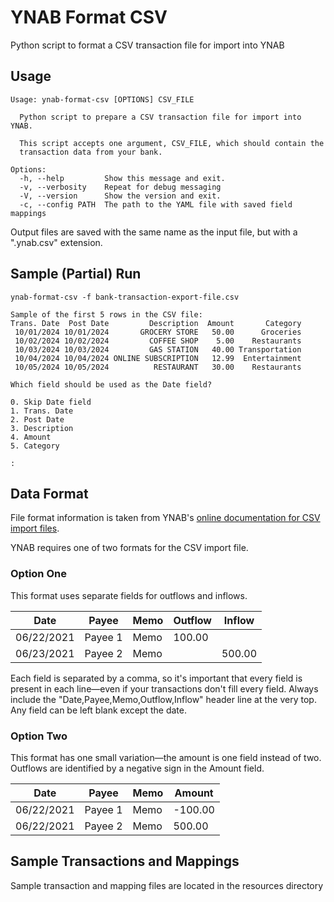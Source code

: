 # YNAB Format CSV

Python script to format a CSV transaction file for import into YNAB

## Usage

```
Usage: ynab-format-csv [OPTIONS] CSV_FILE

  Python script to prepare a CSV transaction file for import into YNAB.

  This script accepts one argument, CSV_FILE, which should contain the
  transaction data from your bank.

Options:
  -h, --help         Show this message and exit.
  -v, --verbosity    Repeat for debug messaging
  -V, --version      Show the version and exit.
  -c, --config PATH  The path to the YAML file with saved field mappings
```

Output files are saved with the same name as the input file, but with a ".ynab.csv" extension.

## Sample (Partial) Run

```shell
ynab-format-csv -f bank-transaction-export-file.csv

Sample of the first 5 rows in the CSV file:
Trans. Date  Post Date         Description  Amount       Category
 10/01/2024 10/01/2024       GROCERY STORE   50.00      Groceries
 10/02/2024 10/02/2024         COFFEE SHOP    5.00    Restaurants
 10/03/2024 10/03/2024         GAS STATION   40.00 Transportation
 10/04/2024 10/04/2024 ONLINE SUBSCRIPTION   12.99  Entertainment
 10/05/2024 10/05/2024          RESTAURANT   30.00    Restaurants

Which field should be used as the Date field?

0. Skip Date field
1. Trans. Date
2. Post Date
3. Description
4. Amount
5. Category

:
```

## Data Format

File format information is taken from YNAB's [online documentation for CSV import files](https://support.ynab.com/en_us/formatting-a-csv-file-an-overview-BJvczkuRq#texteditor).

YNAB requires one of two formats for the CSV import file.

### Option One

This format uses separate fields for outflows and inflows.

| Date       | Payee   | Memo | Outflow | Inflow |
|------------|---------|------|---------|--------|
| 06/22/2021 | Payee 1 | Memo | 100.00  |        |
| 06/23/2021 | Payee 2 | Memo |         | 500.00 |

Each field is separated by a comma, so it's important that every field is present in each line—even if your transactions don't fill every field. Always include the "Date,Payee,Memo,Outflow,Inflow" header line at the very top. Any field can be left blank except the date.

### Option Two

This format has one small variation—the amount is one field instead of two. Outflows are identified by a negative sign in the Amount field.

| Date       | Payee   | Memo | Amount  |
|------------|---------|------|---------|
| 06/22/2021 | Payee 1 | Memo | -100.00 |
| 06/22/2021 | Payee 2 | Memo | 500.00  |

## Sample Transactions and Mappings

Sample transaction and mapping files are located in the resources directory
